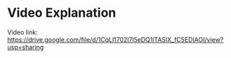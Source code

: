 # Video Explanation

Video link: https://drive.google.com/file/d/1CqLl1702l7l5eDQ1lTASlX_fC5EDlAOI/view?usp=sharing

